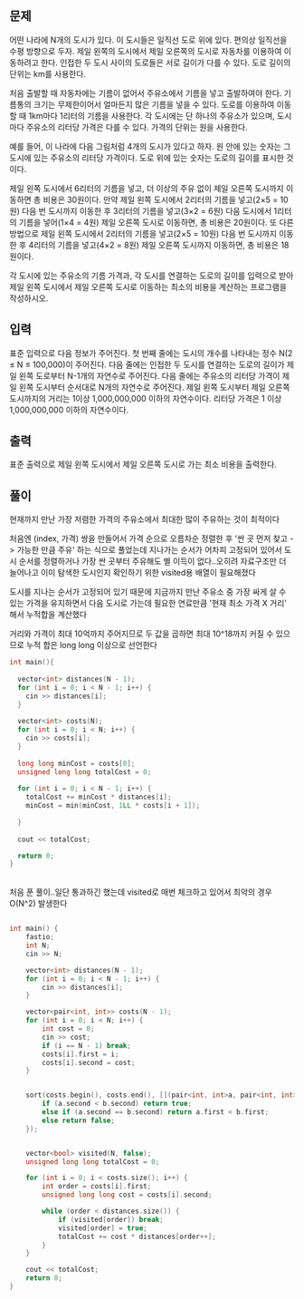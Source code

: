 ## 문제
어떤 나라에 N개의 도시가 있다. 이 도시들은 일직선 도로 위에 있다. 편의상 일직선을 수평 방향으로 두자. 제일 왼쪽의 도시에서 제일 오른쪽의 도시로 자동차를 이용하여 이동하려고 한다. 인접한 두 도시 사이의 도로들은 서로 길이가 다를 수 있다. 도로 길이의 단위는 km를 사용한다.

처음 출발할 때 자동차에는 기름이 없어서 주유소에서 기름을 넣고 출발하여야 한다. 기름통의 크기는 무제한이어서 얼마든지 많은 기름을 넣을 수 있다. 도로를 이용하여 이동할 때 1km마다 1리터의 기름을 사용한다. 각 도시에는 단 하나의 주유소가 있으며, 도시 마다 주유소의 리터당 가격은 다를 수 있다. 가격의 단위는 원을 사용한다.

예를 들어, 이 나라에 다음 그림처럼 4개의 도시가 있다고 하자. 원 안에 있는 숫자는 그 도시에 있는 주유소의 리터당 가격이다. 도로 위에 있는 숫자는 도로의 길이를 표시한 것이다. 



제일 왼쪽 도시에서 6리터의 기름을 넣고, 더 이상의 주유 없이 제일 오른쪽 도시까지 이동하면 총 비용은 30원이다. 만약 제일 왼쪽 도시에서 2리터의 기름을 넣고(2×5 = 10원) 다음 번 도시까지 이동한 후 3리터의 기름을 넣고(3×2 = 6원) 다음 도시에서 1리터의 기름을 넣어(1×4 = 4원) 제일 오른쪽 도시로 이동하면, 총 비용은 20원이다. 또 다른 방법으로 제일 왼쪽 도시에서 2리터의 기름을 넣고(2×5 = 10원) 다음 번 도시까지 이동한 후 4리터의 기름을 넣고(4×2 = 8원) 제일 오른쪽 도시까지 이동하면, 총 비용은 18원이다.

각 도시에 있는 주유소의 기름 가격과, 각 도시를 연결하는 도로의 길이를 입력으로 받아 제일 왼쪽 도시에서 제일 오른쪽 도시로 이동하는 최소의 비용을 계산하는 프로그램을 작성하시오.

## 입력
표준 입력으로 다음 정보가 주어진다. 첫 번째 줄에는 도시의 개수를 나타내는 정수 N(2 ≤ N ≤ 100,000)이 주어진다. 다음 줄에는 인접한 두 도시를 연결하는 도로의 길이가 제일 왼쪽 도로부터 N-1개의 자연수로 주어진다. 다음 줄에는 주유소의 리터당 가격이 제일 왼쪽 도시부터 순서대로 N개의 자연수로 주어진다. 제일 왼쪽 도시부터 제일 오른쪽 도시까지의 거리는 1이상 1,000,000,000 이하의 자연수이다. 리터당 가격은 1 이상 1,000,000,000 이하의 자연수이다. 

## 출력
표준 출력으로 제일 왼쪽 도시에서 제일 오른쪽 도시로 가는 최소 비용을 출력한다. 

## 풀이

현재까지 만난 가장 저렴한 가격의 주유소에서 최대한 많이 주유하는 것이 최적이다

처음엔 (index, 가격) 쌍을 만들어서 가격 순으로 오름차순 정렬한 후 '싼 곳 먼저 찾고 -> 가능한 만큼 주유' 하는 식으로 풀었는데 지나가는 순서가 어차피 고정되어 있어서 도시 순서를 정렬하거나 가장 싼 곳부터 주유해도 별 이득이 없다..오히려 자료구조만 더 늘어나고 이미 탐색한 도시인지 확인하기 위한 visited용 배열이 필요해졌다

도시를 지나는 순서가 고정되어 있기 때문에 지금까지 만난 주유소 중 가장 싸게 살 수 있는 가격을 유지하면서 다음 도시로 가는데 필요한 연료만큼 '현재 최소 가격 X 거리' 해서 누적합을 계산했다

거리와 가격이 최대 10억까지 주어지므로 두 값을 곱하면 최대 10^18까지 커질 수 있으므로 누적 합은 long long 이상으로 선언한다

```C++
int main(){
  
  vector<int> distances(N - 1);
  for (int i = 0; i < N - 1; i++) {
    cin >> distances[i];
  }
  
  vector<int> costs(N);
  for (int i = 0; i < N; i++) {
    cin >> costs[i];
  }
  
  long long minCost = costs[0];
  unsigned long long totalCost = 0;
  
  for (int i = 0; i < N - 1; i++) {
    totalCost += minCost * distances[i];
    minCost = min(minCost, 1LL * costs[i + 1]);
    
  }
	
  cout << totalCost;

  return 0;
}
```

<br>
처음 푼 풀이..일단 통과하긴 했는데 visited로 매번 체크하고 있어서 최악의 경우 O(N^2) 발생한다


```C++

int main() {
	fastio;
	int N;
	cin >> N;

	vector<int> distances(N - 1);
	for (int i = 0; i < N - 1; i++) {
		cin >> distances[i];
	}

	vector<pair<int, int>> costs(N - 1);
	for (int i = 0; i < N; i++) {
		int cost = 0;
		cin >> cost;
		if (i == N - 1) break;
		costs[i].first = i;
		costs[i].second = cost;
	}


	sort(costs.begin(), costs.end(), [](pair<int, int>a, pair<int, int>b) {
		if (a.second < b.second) return true;
		else if (a.second == b.second) return a.first < b.first;
		else return false;
	});


	vector<bool> visited(N, false);
	unsigned long long totalCost = 0;

	for (int i = 0; i < costs.size(); i++) {
		int order = costs[i].first;
		unsigned long long cost = costs[i].second;

		while (order < distances.size()) {
			if (visited[order]) break;
			visited[order] = true;
			totalCost += cost * distances[order++];
		}
	}

	cout << totalCost;
	return 0;
}
```

